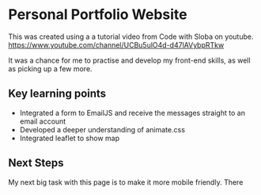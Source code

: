 # Personal Portfolio Website
This was created using a a tutorial video from Code with Sloba on youtube. 
https://www.youtube.com/channel/UCBu5ulO4d-d47lAVybpRTkw

It was a chance for me to practise and develop my front-end skills, as well as picking up a few more.

## Key learning points
- Integrated a form to EmailJS and receive the messages straight to an email account
- Developed a deeper understanding of animate.css
- Integrated leaflet to show map

## Next Steps

My next big task with this page is to make it more mobile friendly. There

